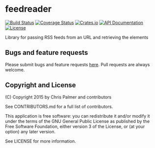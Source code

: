# feedreader

[![Build Status](https://img.shields.io/travis/red-oxide/feedreader.svg?style=flat-square)](https://travis-ci.org/red-oxide/feedreader)
[![Coverage Status](https://img.shields.io/coveralls/red-oxide/feedreader.svg?style=flat-square)](https://coveralls.io/github/red-oxide/feedreader?branch=master)
[![Crates.io](https://img.shields.io/crates/v/feedreader.svg?style=flat-square)](https://crates.io/crates/feedreader)
[![API Documentation](https://img.shields.io/badge/lib-rustdoc-b7410e.svg?style=flat-square)](http://red-oxide.github.io/feedreader)
[![License](https://img.shields.io/crates/l/feedreader.svg?style=flat-square)](https://github.com/red-oxide/feedreader/blob/master/LICENSE)

Library for passing RSS feeds from an URL and retrieving the elements

## Bugs and feature requests

Please submit bugs and feature requests [here](http://github.com/red-oxide/feedreader/issues). Pull requests are always welcome.

## Copyright and License
(C) Copyright 2015 by Chris Palmer and contributors

See CONTRIBUTORS.md for a full list of contributors.

This application is free software: you can redistribute it and/or modify
it under the terms of the GNU General Public License as published by
the Free Software Foundation, either version 3 of the License, or
(at your option) any later version.

See LICENSE for more information.
